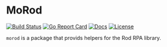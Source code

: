 # MoRod

[![Build Status][build-status-svg]][build-status-url]
[![Go Report Card][goreport-svg]][goreport-url]
[![Docs][docs-godoc-svg]][docs-godoc-url]
[![License][license-svg]][license-url]

`morod` is a package that provids helpers for the Rod RPA library.

 [used-by-svg]: https://sourcegraph.com/github.com/grokify/morod/-/badge.svg
 [used-by-url]: https://sourcegraph.com/github.com/grokify/morod?badge
 [build-status-svg]: https://github.com/grokify/morod/workflows/test/badge.svg
 [build-status-url]: https://github.com/grokify/morod/actions/workflows/test.yaml
 [goreport-svg]: https://goreportcard.com/badge/github.com/grokify/morod
 [goreport-url]: https://goreportcard.com/report/github.com/grokify/morod
 [docs-godoc-svg]: https://pkg.go.dev/badge/github.com/grokify/morod
 [docs-godoc-url]: https://pkg.go.dev/github.com/grokify/morod
 [loc-svg]: https://tokei.rs/b1/github/grokify/morod
 [repo-url]: https://github.com/grokify/morod
 [license-svg]: https://img.shields.io/badge/license-MIT-blue.svg
 [license-url]: https://github.com/grokify/morod/blob/master/LICENSE